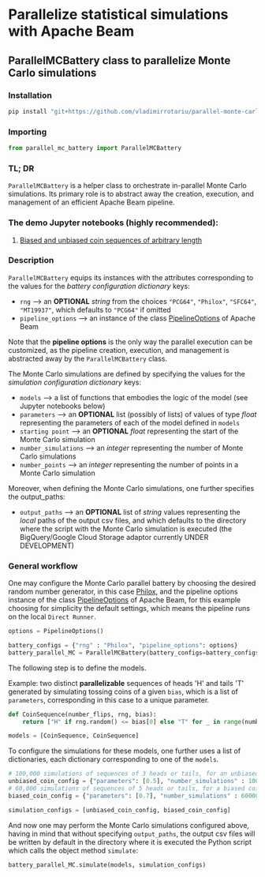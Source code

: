 # Parallelize statistical simulations with Apache Beam
## ParallelMCBattery class to parallelize Monte Carlo simulations
### Installation
```bash
pip install "git+https://github.com/vladimirrotariu/parallel-monte-carlo-simulations#egg=parallel_mc_battery&subdirectory=src"
```
### Importing
```python
from parallel_mc_battery import ParallelMCBattery
```
### TL; DR
`ParallelMCBattery` is a helper class to orchestrate in-parallel Monte Carlo simulations. Its primary role is to abstract away the creation, execution, and management of an efficient Apache Beam pipeline.

### The demo Jupyter notebooks (highly recommended):
1. [Biased and unbiased coin sequences of arbitrary length](demo/demo.ipynb)
### Description
 

`ParallelMCBattery` equips its instances with the attributes corresponding to the values for the *battery configuration dictionary* keys: 
* `rng` --> an __OPTIONAL__ *string* from the choices `"PCG64"`, `"Philox"`, `"SFC64"`, `"MT19937"`, which defaults to `"PCG64"` if omitted
* `pipeline_options` --> an instance of the class [PipelineOptions](https://beam.apache.org/releases/pydoc/2.33.0/apache_beam.options.pipeline_options.html#apache_beam.options.pipeline_options.PipelineOptions) of Apache Beam

Note that the **pipeline options** is the only way the parallel execution can be customized, as the pipeline creation, execution, and management is abstracted away by the `ParallelMCBattery` class.

The Monte Carlo simulations are defined by specifying the values for the *simulation configuration dictionary* keys:
* `models` --> a list of functions that embodies the logic of the model (see Jupyter notebooks below)
* `parameters` --> an __OPTIONAL__ list (possibly of lists) of values of type *float* representing the parameters of each of the model defined in `models`
* `starting point` --> an __OPTIONAL__  *float* representing the start of the Monte Carlo simulation
* `number_simulations` --> an *integer* representing the number of Monte Carlo simulations
* `number_points` --> an *integer* representing the number of points in a Monte Carlo simulation

Moreover, when defining the Monte Carlo simulations, one further specifies the output_paths:
* `output_paths` --> an __OPTIONAL__ list of *string* values representing the *local* paths of the output csv files, and which defaults to the directory where the script with the Monte Carlo simulation is executed (the BigQuery/Google Cloud Storage adaptor currently UNDER DEVELOPMENT)

### General workflow
One may configure the Monte Carlo parallel battery by choosing the desired random number generator, in this case [Philox](https://numpy.org/doc/stable/reference/random/bit_generators/philox.html#philox-counter-based-rng), and the pipeline options instance of the class [PipelineOptions](https://beam.apache.org/releases/pydoc/2.33.0/apache_beam.options.pipeline_options.html#apache_beam.options.pipeline_options.PipelineOptions) of Apache Beam, for this example choosing for simplicity the default settings, which means the pipeline runs on the local `Direct Runner`.
```python
options = PipelineOptions()

battery_configs = {"rng" : "Philox", "pipeline_options": options}
battery_parallel_MC = ParallelMCBattery(battery_configs=battery_configs)
```

The following step is to define the models. 

Example: two distinct **parallelizable** sequences of heads 'H' and tails 'T' generated by simulating tossing coins of a given `bias`, which is a list of `parameters`, corresponding in this case to a unique parameter.
```python
def CoinSequence(number_flips, rng, bias):
    return ["H" if rng.random() <= bias[0] else "T" for _ in range(number_flips)]

models = [CoinSequence, CoinSequence]
```

To configure the simulations for these models, one further uses a list of dictionaries, each dictionary corresponding to one of the `models`.
```python
# 100,000 simulations of sequences of 3 heads or tails, for an unbiased coin
unbiased_coin_config = {"parameters": [0.5], "number_simulations" : 100000, "number_points": 3}
# 60,000 simulations of sequences of 5 heads or tails, for a biased coin 
biased_coin_config = {"parameters": [0.7], "number_simulations" : 60000, "number_points": 5}

simulation_configs = [unbiased_coin_config, biased_coin_config]
```

And now one may perform the Monte Carlo simulations configured above, having in mind that without specifying `output_paths`, the output csv files will be written by default in the directory where it is executed the Python script which calls the object method `simulate`:
```python
battery_parallel_MC.simulate(models, simulation_configs)
```


